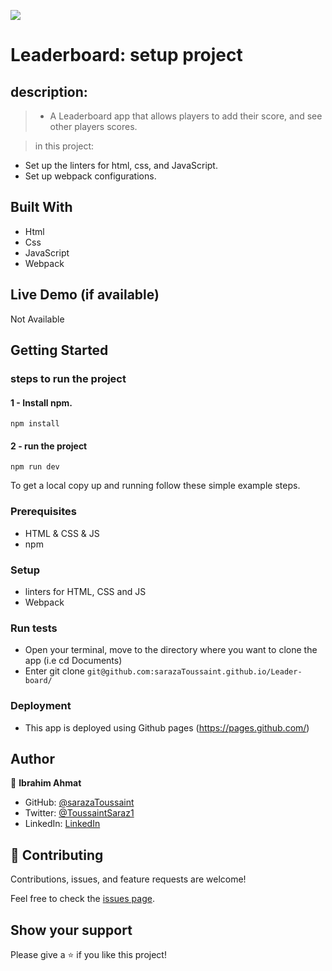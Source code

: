 ![](https://img.shields.io/badge/Microverse-blueviolet)

# Leaderboard: setup project

## description: 

> - A Leaderboard app that allows players to add their score, and see other players scores.

> in this project:
- Set up the linters for html, css, and JavaScript.
- Set up webpack configurations.



## Built With 

- Html
- Css
- JavaScript
- Webpack


## Live Demo (if available)

Not Available

## Getting Started
### steps to run the project
#### 1 - Install npm.
```
npm install
```

#### 2 - run the project 
```
npm run dev
```


To get a local copy up and running follow these simple example steps.

### Prerequisites
- HTML & CSS & JS
- npm 

### Setup
- linters for HTML, CSS and JS
- Webpack

### Run tests

- Open your terminal, move to the directory where you want to clone the app (i.e cd Documents) 
- Enter git clone `git@github.com:sarazaToussaint.github.io/Leader-board/ `


### Deployment
- This app is deployed using Github pages (https://pages.github.com/)

## Author

👤 **Ibrahim Ahmat**

- GitHub: [@sarazaToussaint](https://github.com/sarazaToussaint)
- Twitter: [@ToussaintSaraz1](https://twitter.com/ToussaintSaraz1)
- LinkedIn: [LinkedIn](https://www.linkedin.com/in/toussaint-saraza-841b111ba/)


## 🤝 Contributing

Contributions, issues, and feature requests are welcome!

Feel free to check the [issues page](../../issues/).

## Show your support

Please give a ⭐️ if you like this project!